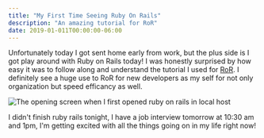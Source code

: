 ```yaml
---
title: "My First Time Seeing Ruby On Rails"
description: "An amazing tutorial for RoR"
date: 2019-01-011T00:00:00-06:00
---
```


Unfortunately today I got sent home early from work, but the plus side is I got play around with Ruby on Rails today! I was honestly surprised by how easy it was to follow along and understand the tutorial I used for [RoR](https://guides.rubyonrails.org/getting_started.html). I definitely see a huge use to RoR for new developers as my self for not only organization but speed efficancy as well. 

![The opening screen when I first opened ruby on rails in local host](/images/ruby-on-rails.png)

I didn't finish ruby rails tonight, I have a job interview tomorrow at 10:30 am and 1pm, I'm getting excited with all the things going on in my life right now!
